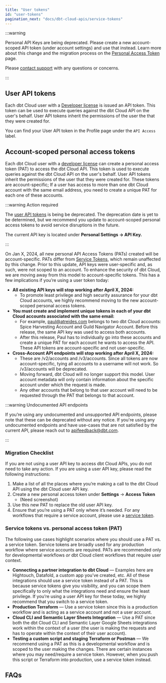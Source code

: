```yaml
---
title: "User tokens"
id: "user-tokens"
pagination_next: "docs/dbt-cloud-apis/service-tokens"
---
```


:::warning

Personal API Keys are being deprecated. Please create a new account-scoped API token (under account settings) and use that instead. Learn more about this change and the migration process on the [Personal Access Token](/docs/dbt-cloud-apis/personal-access-tokens) page.

Please [contact support](/docs/dbt-support#dbt-cloud-support) with any questions or concerns.

:::

## User API tokens

Each dbt Cloud user with a [Developer license](/docs/cloud/manage-access/seats-and-users) is
issued an API token. This token can be used to execute queries against
the dbt Cloud API on the user's behalf. User API tokens inherit the
permissions of the user the that they were created for.

You can find your User API token in the Profile page under the `API Access`
label.

<Lightbox src="/img/api-access-profile.jpg" title="Finding your API token in your dbt Cloud Profile" />


## Account-scoped personal access tokens

Each dbt Cloud user with a [developer license](https://docs.getdbt.com/docs/cloud/manage-access/seats-and-users) can create a personal access token (PAT) to access the dbt Cloud API. This token is used to execute queries against the dbt Cloud API on the user's behalf. User API tokens inherit the permissions of the user that they were created for. These tokens are account-specific; If a user has access to more than one dbt Cloud account with the same email address, you need to create a unique PAT for each one of these accounts. 

:::warning Action required

The [user API tokens](/docs/dbt-cloud-apis/user-tokens) is being be deprecated. The deprecation date is yet to be determined, but we recommend you update to account-scoped personal access tokens to avoid service disruptions in the future.

The current API key is located under **Personal Settings → API Key.** 

:::

On Jan X, 2024, all new personal API Access Tokens (PATs) created will be account-specific. PATs differ from [Service Tokens](/docs/dbt-cloud-apis/service-tokens), which remain unaffected by this change. Prior to this update, API keys were user-specific and, as such, were not scoped to an account. To enhance the security of dbt Cloud, we are moving away from this model to account-specific tokens. This has a few implications if you’re using a user token today:

* **All existing API keys will stop working after April X, 2024:** 
    * To promote least privilege and high security assurance for your dbt Cloud accounts, we highly recommend moving to the new account-scoped personal access tokens. 
* **You must create and implement unique tokens in each of your dbt Cloud accounts associated with the same email:** 
    * For example, paul@atreides.com belongs to two dbt Cloud accounts: Spice Harvesting Account and Guild Navigator Account. Before this release, the same API key was used to access both accounts.
    * After this release, Paul has to individually go into these accounts and create a unique PAT for each account he wants to access the API. These API tokens are account-specific and not user-specific. 
* **Cross-Account API endpoints will stop working after April X, 2024:**
    * These are /v2/accounts and /v3/accounts. Since all tokens are now account-specific, tying all accounts to a username will not work. So /v3/accounts will be deprecated.
    * Moving forward, dbt Cloud will no longer support this model. User account metadata will only contain information about the specific account under which the request is made. 
    * Any other accounts that belong to that user account will need to be requested through the PAT that belongs to that account.


:::warning Undocumented API endpoints

If you’re using any undocumented and unsupported API endpoints, please note that these can be deprecated without any notice. If you're using any undocumented endpoints and have use-cases that are not satisfied by the current API, please reach out to apifeedback@dbt.com. 

:::

### Migration Checklist

If you are not using a user API key to access dbt Cloud APIs, you do not need to take any action. If you are using a user API key, please read the following instructions:  

1. Make a list of all the places where you’re making a call to the dbt Cloud API using the dbt Cloud user API key. 
2. Create a new personal access token under **Settings** → **Access Token** 
    * (Need screenshot)
3. Use this new PAT to replace the old user API key. 
4. Ensure that you’re using a PAT only where it’s needed. For any workflows that require a service account, please use a [service token](/docs/dbt-cloud-apis/service-tokens).


### Service tokens vs. personal access token (PAT)

The following use cases highlight scenarios where you should use a PAT vs. a service token. Service tokens are broadly used for any production workflow where service accounts are required. PATs are recommended only for developmental workflows _or_ dbt Cloud client workflows that require user context. 

* **Connecting a partner integration to dbt Cloud** &mdash; Examples here are Hightouch, Datafold, a custom app you’ve created, etc. All of these integrations should use a service token instead of a PAT. This is because service tokens give you visibility, and you can scope them specifically to only what the integrations need and ensure the least privilege. If you’re using a user API key for these today, we highly recommend that you switch to a service token. 
* **Production Terraform** &mdash; Use a service token since this is a production workflow and is acting as a service account and not a user account. 
* **Cloud CLI and Semantic Layer Sheets Integration** &mdash; Use a PAT since both the dbt Cloud CLI and Semantic Layer Google Sheets integrations work within the context of a user (the user is making the requests and has to operate within the context of their user account).
* **Testing a custom script and staging Terraform or Postman** &mdash; We recommend using a PAT as this is a developmental workflow and is scoped to the user making the changes. There are certain instances where you may need/require a service token. However, when you push this script or Terraform into production, use a service token instead.

## FAQs

<FAQ path="API/rotate-token" />
<FAQ path="Accounts/find-user-id" />